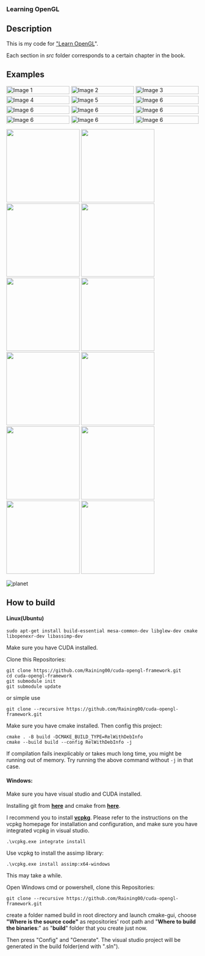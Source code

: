 ### **Learning OpenGL**

## Description

This is my code for ["Learn OpenGL](https://learnopengl.com/)".

Each section in *src* folder corresponds to a certain chapter in the book.

## Examples

<div style="display: grid; grid-template-columns: repeat(3, 1fr); gap: 5px;">
  <img src="images/colorfulTriangle.png" alt="Image 1" style="width: 100%;"/>
  <img src="images/basicLighting.png" alt="Image 2" style="width: 100%;"/>
  <img src="images/blending.png" alt="Image 3" style="width: 100%;"/>
  <img src="images/meshes.png" alt="Image 4" style="width: 100%;"/>
  <img src="images/skybox.png" alt="Image 5" style="width: 100%;"/>
  <img src="images/pointSprit.png" alt="Image 6" style="width: 100%;"/>
  <img src="images/depthTest.png" alt="Image 6" style="width: 100%;"/>
  <img src="images/geometricShader.png" alt="Image 6" style="width: 100%;"/>
   <img src="images/shaderMapping.png" alt="Image 6" style="width: 100%;"/>
  <img src="images/HDR_gamma.png" alt="Image 6" style="width: 100%;"/>
  <img src="images/Bloom.png" alt="Image 6" style="width: 100%;"/>
  <img src="images/Brightness.png" alt="Image 6" style="width: 100%;"/>
</div>

<a href="www.baidu.com"><img src="images/colorfulTriangle.png" height="192px"></a>
<a><img src="images/basicLighting.png" height="192px"></a>
<a><img src="images/blending.png" height="192px"></a>
<a><img src="images/meshes.png" height="192px"></a>
<a><img src="images/skybox.png" height="192px"></a>
<a><img src="images/pointSprit.png" height="192px"></a>
<a><img src="images/depthTest.png" height="192px"></a>
<a><img src="images/geometricShader.png" height="192px"></a>
<a><img src="images/HDR_gamma.png" height="192px"></a>
<a><img src="images/Bloom.png" height="192px"></a>
<a><img src="images/shaderMapping.png" height="192px"></a>
<a><img src="images/Brightness.png" height="192px"></a>

![planet](images/planet.gif)

## How to build

#### Linux(Ubuntu)

```shell
sudo apt-get install build-essential mesa-common-dev libglew-dev cmake libopenexr-dev libassimp-dev
```

Make sure you have CUDA installed.

Clone this Repositories:

```shell
git clone https://github.com/Raining00/cuda-opengl-framework.git
cd cuda-opengl-framework
git submodule init
git submodule update
```

or simple use

```shell
git clone --recursive https://github.com/Raining00/cuda-opengl-framework.git
```

Make sure you have cmake installed. Then config this project:

```shell
cmake . -B build -DCMAKE_BUILD_TYPE=RelWithDebInfo
cmake --build build --config RelWithDebInfo -j
```

If compilation fails inexplicably or takes much long time, you might be running out of memory. Try running the above command without `-j` in that case.

#### Windows:

Make sure you have visual studio and CUDA installed.

Installing git from [**here**](https://git-scm.com/downloads) and cmake from [**here**](https://cmake.org/download/).

I recommend you to install [**vcpkg**](https://github.com/microsoft/vcpkg.git). Please refer to the instructions on the vcpkg homepage for installation and configuration, and make sure you have integrated vcpkg in visual studio.

```shell
.\vcpkg.exe integrate install
```

Use vcpkg to install the assimp library:

```
.\vcpkg.exe install assimp:x64-windows
```

This may take a while.

Open Windows cmd or powershell, clone this Repositories:

```shell
git clone --recursive https://github.com/Raining00/cuda-opengl-framework.git
```

create a folder named build in root directory and launch cmake-gui, choose **"Where is the source code"** as repositories' root path and "**Where to build the binaries**:" as "**build**" folder that you create just now.

Then press "Config" and "Generate". The visual studio project will be generated in the build folder(end with ".sln").

